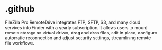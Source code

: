 # .github
FileZilla Pro RemoteDrive integrates FTP, SFTP, S3, and many cloud services into Finder with a yearly subscription. It allows users to mount remote storage as virtual drives, drag and drop files, edit in place, configure automatic reconnection and adjust security settings, streamlining remote file workflows.
